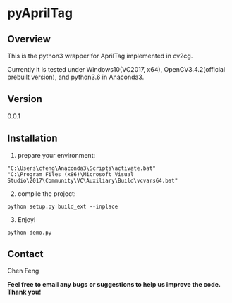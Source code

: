pyAprilTag
==========

Overview
--------

This is the python3 wrapper for AprilTag implemented in cv2cg.

Currently it is tested under Windows10(VC2017, x64), OpenCV3.4.2(official prebuilt version), and python3.6 in Anaconda3.

Version
-------

0.0.1

Installation
------------

1. prepare your environment:   
```
"C:\Users\cfeng\Anaconda3\Scripts\activate.bat"
"C:\Program Files (x86)\Microsoft Visual Studio\2017\Community\VC\Auxiliary\Build\vcvars64.bat"
```

2. compile the project:   
```
python setup.py build_ext --inplace
```

3. Enjoy!   
```
python demo.py
```


Contact
-------

Chen Feng <cfeng at nyu dot edu>

**Feel free to email any bugs or suggestions to help us improve the code. Thank you!**